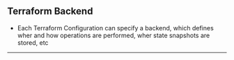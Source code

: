 ## Terraform Backend 

- Each Terraform Configuration can specify a backend, which defines wher and how operations are performed, wher state snapshots are stored, etc
****